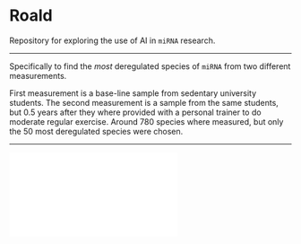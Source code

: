 # Roald
Repository for exploring the use of AI in `miRNA` research.

---

Specifically to find the *most* deregulated species of `miRNA` from two different measurements. 

First measurement is a base-line sample from sedentary university students. The second measurement is a sample from the same students, but 0.5 years after they where provided with a personal trainer to do moderate regular exercise. Around 780 species where measured, but only the 50 most  deregulated species were chosen.

---

![Link to Documentation](documentation.md)